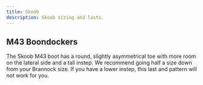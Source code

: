 ```yaml
---
title: Skoob
description: Skoob sizing and lasts.
---
```


## M43 Boondockers

The Skoob M43 boot has a round, slightly asymmetrical toe with more room on the lateral side and a tall instep. We recommend going half a size down from your Brannock size. If you have a lower instep, this last and pattern will not work for you.